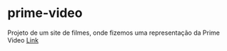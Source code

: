 # prime-video
Projeto de um site de filmes, onde fizemos uma representação da Prime Video
[Link](https://pedrobicas.github.io/prime-video/)
